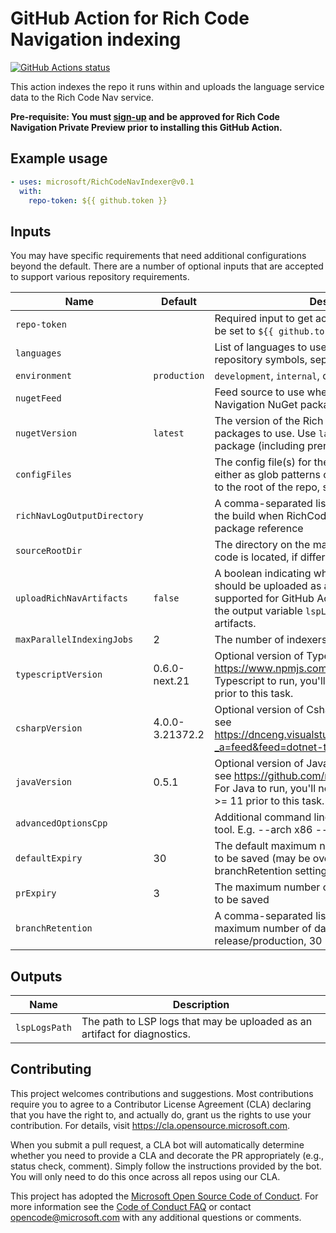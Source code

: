 # GitHub Action for Rich Code Navigation indexing

[![GitHub Actions status](https://github.com/microsoft/RichCodeNavIndexer/workflows/CI/PR/badge.svg)](https://github.com/microsoft/RichCodeNavIndexer/actions)

This action indexes the repo it runs within and uploads the language service data to the Rich Code Nav service.

**Pre-requisite:
You must [sign-up](https://aka.ms/richnavigation) and be approved for Rich Code Navigation Private Preview prior to installing this GitHub Action.**

## Example usage

```yaml
- uses: microsoft/RichCodeNavIndexer@v0.1
  with:
    repo-token: ${{ github.token }}
```

## Inputs

You may have specific requirements that need additional configurations beyond the default. There are a number of optional inputs that are accepted to support various repository requirements.

|Name|Default|Description
|--|--|--|
`repo-token` | | Required input to get access to the repo and should be set to `${{ github.token }}`.
`languages` | | List of languages to use when discovering repository symbols, separated by `,`
`environment` | `production` | `development`, `internal`, or `production`
`nugetFeed` | | Feed source to use when installing Rich Code Navigation NuGet packages
`nugetVersion` | `latest` | The version of the Rich Code Navigation nuget packages to use. Use `latest` to download the latest package (including prereleases).
`configFiles` | | The config file(s) for the project(s) to be indexed either as glob patterns or specific file paths relative to the root of the repo, separated by ','
`richNavLogOutputDirectory` | | A comma-separated list of log files created from the build when RichCodeNav.EnvVarDump is a package reference
`sourceRootDir` | | The directory on the machine where the source code is located, if different from the default.
`uploadRichNavArtifacts` | `false` | A boolean indicating whether Rich Nav log files should be uploaded as a build artifact. Not yet supported for GitHub Actions. Instead, please use the output variable `lspLogsPath` to publish Rich Nav artifacts.
`maxParallelIndexingJobs` | 2 | The number of indexers to be run in parallel.
`typescriptVersion` | 0.6.0-next.21 | Optional version of TypeScript tools to use. See https://www.npmjs.com/package/lsif. For Typescript to run, you'll need to install node >= 14.5 prior to this task.
`csharpVersion` | 4.0.0-3.21372.2 | Optional version of Csharp tools to use. For versions see https://dnceng.visualstudio.com/public/_packaging?_a=feed&feed=dotnet-tools
`javaVersion` | 0.5.1 | Optional version of Java tools to use. For versions see https://github.com/microsoft/lsif-java/releases. For Java to run, you'll need to install the Java JDK >= 11 prior to this task.
`advancedOptionsCpp` | | Additional command line arguments to the c++ LSIF tool. E.g. --arch x86 --verbose
`defaultExpiry` | 30 | The default maximum number of days for an index to be saved (may be overridden by prExpiry and branchRetention settings)
`prExpiry` | 3 | The maximum number of days for the index of a PR to be saved
`branchRetention` | | A comma-separated list of specific branches and maximum number of days to retain; e.g. main, 15, release/production, 30

## Outputs

Name | Description
--|--
`lspLogsPath` | The path to LSP logs that may be uploaded as an artifact for diagnostics.

## Contributing

This project welcomes contributions and suggestions. Most contributions require you to agree to a
Contributor License Agreement (CLA) declaring that you have the right to, and actually do, grant us
the rights to use your contribution. For details, visit https://cla.opensource.microsoft.com.

When you submit a pull request, a CLA bot will automatically determine whether you need to provide
a CLA and decorate the PR appropriately (e.g., status check, comment). Simply follow the instructions
provided by the bot. You will only need to do this once across all repos using our CLA.

This project has adopted the [Microsoft Open Source Code of Conduct](https://opensource.microsoft.com/codeofconduct/).
For more information see the [Code of Conduct FAQ](https://opensource.microsoft.com/codeofconduct/faq/) or
contact [opencode@microsoft.com](mailto:opencode@microsoft.com) with any additional questions or comments.
